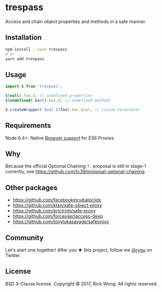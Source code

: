 # trespass

Access and chain object properties and methods in a safe manner.

## Installation

```bash
npm install --save trespass
# or
yarn add trespass
```

## Usage

```js
import $ from 'trespass';

$(null).foo.$; // undefined properties 
$(undefined).bar().baz.$; // undefined methods

$.createWrapper('$val')(foo).bar.$val; // custom terminator
```

## Requirements

Node 6.4+. Native [Browser support](https://caniuse.com/#search=Proxy) for ES6 Proxies.

## Why

Because the official Optional Chaining `?.` proposal is still in stage-1 currently, see https://github.com/tc39/proposal-optional-chaining.

## Other packages

- https://github.com/facebookincubator/idx
- https://github.com/ktsn/safe-object-proxy
- https://github.com/erictrinh/safe-proxy
- https://github.com/forceuser/access-deep
- https://github.com/tonylukasavage/safeproxy

## Community

Let's start one together! After you ★ this project, follow me [@rygu](https://twitter.com/rygu) on Twitter.

## License

BSD 3-Clause license. Copyright © 2017, Rick Wong. All rights reserved.

